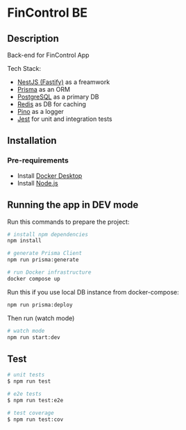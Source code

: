 # FinControl BE

## Description

Back-end for FinControl App

Tech Stack:
* [NestJS (Fastify)](https://docs.nestjs.com) as a freamwork
* [Prisma](https://www.prisma.io) as an ORM
* [PostgreSQL](https://www.postgresql.org) as a primary DB
* [Redis](https://redis.com) as DB for caching
* [Pino](https://github.com/pinojs/pino) as a logger
* [Jest](https://jestjs.io/) for unit and integration tests

## Installation

### Pre-requirements
* Install [Docker Desktop](https://www.docker.com/products/docker-desktop/)
* Install [Node.js](https://nodejs.org/en/)

## Running the app in DEV mode

Run this commands to prepare the project:

```bash
# install npm dependencies
npm install
```

```bash
# generate Prisma Client
npm run prisma:generate
```

```bash
# run Docker infrastructure
docker compose up
```

Run this if you use local DB instance from docker-compose:

```bash
npm run prisma:deploy
```

Then run (watch mode)

```bash
# watch mode
npm run start:dev
```

## Test

```bash
# unit tests
$ npm run test

# e2e tests
$ npm run test:e2e

# test coverage
$ npm run test:cov
```
